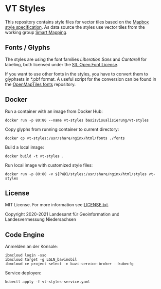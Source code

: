 # VT Styles
This repository contains style files for vector tiles based on the [Mapbox style specification](https://docs.mapbox.com/mapbox-gl-js/style-spec/). As data source the styles use vector tiles from the working group [Smart Mapping](https://adv-smart.de).

## Fonts / Glyphs
The styles are using the font families _Liberation Sans_ and _Cantarell_ for labeling, both licensed under the [SIL Open Font License](https://scripts.sil.org/cms/scripts/page.php?site_id=nrsi&id=OFL). 

If you want to use other fonts in the styles, you have to convert them to glyphsets in *.pbf format. A useful script for the conversion can be found in the [OpenMapTiles fonts](https://github.com/openmaptiles/fonts) repository.

## Docker

Run a container with an image from Docker Hub:
```
docker run -p 80:80 --name vt-styles basisvisualisierung/vt-styles
```

Copy glyphs from running container to current directory:
```
docker cp vt-styles:/usr/share/nginx/html/fonts ./fonts
```

Build a local image:
```
docker build -t vt-styles .
```

Run local image with customized style files:
```
docker run -p 80:80 -v ${PWD}/styles:/usr/share/nginx/html/styles vt-styles
```

## License
MIT License. For more information see [LICENSE.txt](LICENSE.txt).

Copyright 2020-2021 Landesamt für Geoinformation und Landesvermessung Niedersachsen 

## Code Engine

Anmelden an der Konsole:
```
ibmcloud login -sso
ibmcloud target -g LGLN_bavimobil
ibmcloud ce project select -n bavi-service-broker --kubecfg
```
Service deployen:
```
kubectl apply -f vt-styles-service.yaml
```